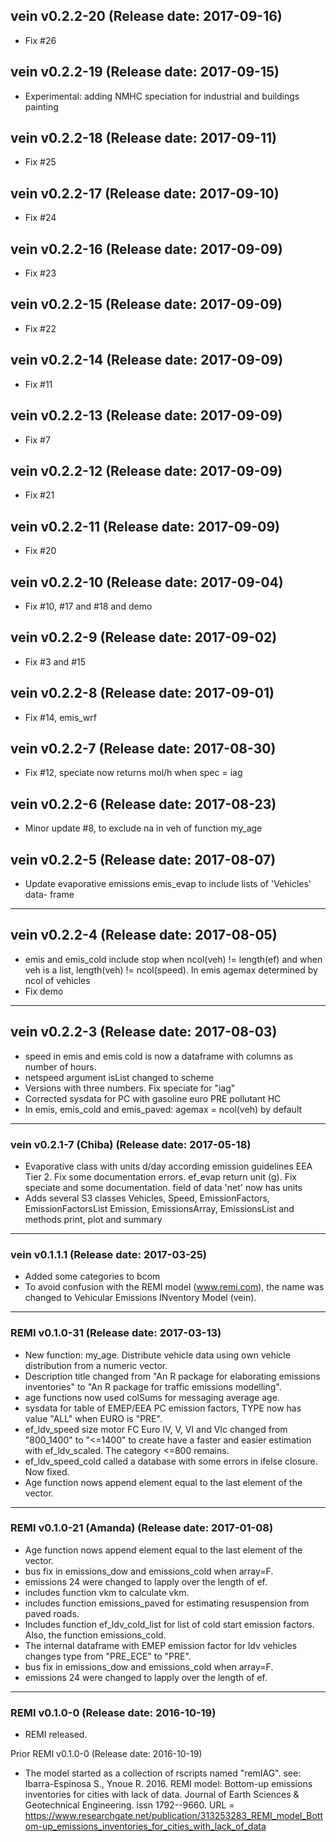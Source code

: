 ## vein v0.2.2-20 (Release date: 2017-09-16)
- Fix #26

## vein v0.2.2-19 (Release date: 2017-09-15)
- Experimental: adding NMHC speciation for industrial and buildings painting
## vein v0.2.2-18 (Release date: 2017-09-11)
- Fix #25
## vein v0.2.2-17 (Release date: 2017-09-10)
- Fix #24
## vein v0.2.2-16 (Release date: 2017-09-09)
- Fix #23
## vein v0.2.2-15 (Release date: 2017-09-09)
- Fix #22
## vein v0.2.2-14 (Release date: 2017-09-09)
- Fix #11
## vein v0.2.2-13 (Release date: 2017-09-09)
- Fix #7 
## vein v0.2.2-12 (Release date: 2017-09-09)
- Fix #21 
## vein v0.2.2-11 (Release date: 2017-09-09)
- Fix #20
## vein v0.2.2-10 (Release date: 2017-09-04)
- Fix #10, #17 and #18 and demo
## vein v0.2.2-9 (Release date: 2017-09-02)
- Fix #3 and #15
## vein v0.2.2-8 (Release date: 2017-09-01)
- Fix #14, emis_wrf
## vein v0.2.2-7 (Release date: 2017-08-30)
- Fix #12, speciate now returns mol/h when spec = iag
## vein v0.2.2-6 (Release date: 2017-08-23)
- Minor update #8, to exclude na in veh of function my_age
## vein v0.2.2-5 (Release date: 2017-08-07)
- Update evaporative emissions emis_evap  to include lists of 'Vehicles' data-
frame
____________________________________________________________________________________

## vein v0.2.2-4 (Release date: 2017-08-05)

- emis and emis_cold include stop when ncol(veh) != length(ef) and when
veh is a list, length(veh) != ncol(speed). In emis agemax determined by ncol of
vehicles
- Fix demo

____________________________________________________________________________________

## vein v0.2.2-3 (Release date: 2017-08-03)

- speed in emis and emis cold is now a dataframe with columns as number of hours.
- netspeed argument isList changed to scheme
- Versions with three numbers. Fix speciate for "iag"
- Corrected sysdata for PC with gasoline euro PRE pollutant HC
- In emis, emis_cold and emis_paved: agemax  =  ncol(veh) by default

____________________________________________________________________________________

### vein v0.2.1-7 (Chiba) (Release date: 2017-05-18)

- Evaporative class with units d/day according emission guidelines EEA Tier 2.
Fix some documentation errors. ef_evap return unit (g). Fix speciate and some
documentation. field of data 'net' now has units
- Adds several S3 classes Vehicles, Speed, EmissionFactors, EmissionFactorsList
Emission, EmissionsArray, EmissionsList and methods print, plot and summary
____________________________________________________________________________________

### vein v0.1.1.1 (Release date: 2017-03-25)

- Added some categories to bcom
- To avoid confusion with the REMI model (www.remi.com),
the name was changed to Vehicular Emissions INventory Model (vein).

____________________________________________________________________________________

###  REMI v0.1.0-31 (Release date: 2017-03-13)

- New function: my_age. Distribute vehicle data using own vehicle distribution
from a numeric vector.
- Description title changed from "An R package for elaborating emissions
inventories" to "An R package for traffic emissions modelling".
- age functions now used colSums for messaging average age.
- sysdata for table of EMEP/EEA PC emission factors, TYPE now has value "ALL"
when EURO is "PRE".
- ef_ldv_speed size motor FC Euro IV, V, VI and VIc changed from "800_1400"
to "<=1400" to create have a faster and easier estimation with ef_ldv_scaled.
The category <=800 remains.
- ef_ldv_speed_cold called a database with some errors in ifelse closure.
Now fixed.
- Age function nows append element equal to the last element of the
vector.

____________________________________________________________________________________

###  REMI v0.1.0-21 (Amanda) (Release date: 2017-01-08)

- Age function nows append element equal to the last element of the
vector.
- bus fix in emissions_dow and emissions_cold when array=F.
- emissions 24 were changed to lapply over the length of ef.
- includes function vkm to calculate vkm.
- includes function emissions_paved for estimating resuspension from paved roads.
- Includes function ef_ldv_cold_list for list of cold start emission factors.
  Also, the function emissions_cold.
- The internal dataframe with EMEP emission factor for ldv vehicles
  changes type from "PRE_ECE" to "PRE".
- bus fix in emissions_dow and emissions_cold when array=F.
- emissions 24 were changed to lapply over the length of ef.

____________________________________________________________________________________


### REMI v0.1.0-0 (Release date: 2016-10-19)

- REMI released.

Prior REMI v0.1.0-0 (Release date: 2016-10-19)

- The model started as a collection of rscripts named "remIAG".
see: Ibarra-Espinosa S., Ynoue R. 2016. REMI model: Bottom-up emissions
inventories for cities with lack of data. Journal of Earth Sciences &
Geotechnical Engineering. issn 1792--9660.
URL =
https://www.researchgate.net/publication/313253283_REMI_model_Bottom-up_emissions_inventories_for_cities_with_lack_of_data


